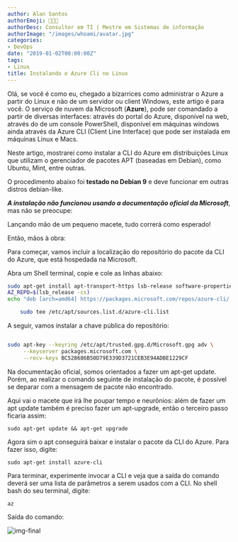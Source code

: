 ```yaml
---
author: Alan Santos
authorEmoji: 👨🏻‍💻
authorDesc: Consultor em TI | Mestre em Sistemas de informação
authorImage: "/images/whoami/avatar.jpg"
categories:
- DevOps
date: "2019-01-02T00:00:00Z"
tags:
- Linux
title: Instalando o Azure Cli no Linux
---
```


Olá, se você é como eu, chegado a bizarrices como administrar o Azure a partir do Linux e não de um servidor ou client Windows, este artigo é para você.
O serviço de nuvem da Microsoft (**Azure**), pode ser comandado a partir de diversas interfaces: através do portal do Azure, disponível na web, através do de um console PowerShell, disponível em máquinas windows  ainda através da Azure CLI (Client Line Interface) que pode ser instalada em máquinas Linux e Macs.

Neste artigo, mostrarei como instalar a CLI do Azure em distribuições Linux que utilizam o gerenciador de pacotes APT (baseadas em Debian), como Ubuntu, Mint, entre outras.

O procedimento abaixo foi **testado no Debian 9** e deve funcionar em outras distros debian-like.

***A instalação não funcionou usando a documentação oficial da Microsoft***, mas não se preocupe:

Lançando mão de um pequeno macete, tudo correrá como esperado!

Então, mãos à obra:

Para começar, vamos incluir a localização do repositório do pacote da CLI do Azure, que está hospedada na Microsoft.

Abra um Shell terminal, copie e cole as linhas abaixo:

```bash
sudo apt-get install apt-transport-https lsb-release software-properties-common -y
AZ_REPO=$(lsb_release -cs)
echo "deb [arch=amd64] https://packages.microsoft.com/repos/azure-cli/ $AZ_REPO main" | \

    sudo tee /etc/apt/sources.list.d/azure-cli.list
```

A seguir, vamos instalar a chave pública do repositório:

```bash

sudo apt-key --keyring /etc/apt/trusted.gpg.d/Microsoft.gpg adv \
     --keyserver packages.microsoft.com \
     --recv-keys BC528686B50D79E339D3721CEB3E94ADBE1229CF

```

Na documentação oficial, somos orientados a fazer um apt-get update. Porém, ao realizar o comando seguinte de instalação do pacote, é possível se deparar com a mensagem de pacote não encontrado.

Aqui vai o macete que irá lhe poupar tempo e neurônios: além de fazer um apt update também é preciso fazer um apt-upgrade, então o terceiro passo ficaria assim:

`sudo apt-get update && apt-get upgrade`

Agora sim o apt conseguirá baixar e instalar o pacote da CLI do Azure. Para fazer isso, digite:

`sudo apt-get install azure-cli`

Para terminar, experimente invocar a CLI e veja que a saída do comando deverá ser uma lista de parâmetros a serem usados com a CLI. No shell bash do seu terminal, digite:

`az`

Saída do comando:

![img-final](../img/finalcli.png)
